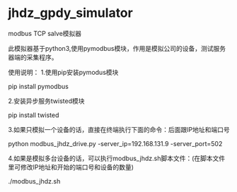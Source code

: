# jhdz_gpdy_simulator

modbus TCP salve模拟器

此模拟器基于python3,使用pymodbus模块，作用是模拟公司的设备，测试服务器端的采集程序。

使用说明：
1.使用pip安装pymodus模块
  
  pip install pymodbus

2.安装异步服务twisted模块
  
  pip install twisted
  
3.如果只模拟一个设备的话，直接在终端执行下面的命令：后面跟IP地址和端口号
  
  python modbus_jhdz_drive.py -server_ip=192.168.131.9 -server_port=502
  
4.如果是模拟多台设备的话，可以执行modbus_jhdz.sh脚本文件：(在脚本文件里可修改IP地址和开始的端口号和设备的数量)
  
  ./modbus_jhdz.sh
  
